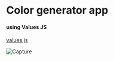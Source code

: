 # Color generator app

#### using Values JS

[values.js](https://github.com/noeldelgado/values.js)


![Capture](https://user-images.githubusercontent.com/12228242/120960677-f08d2f00-c78e-11eb-828f-d194f380d8c0.PNG)
